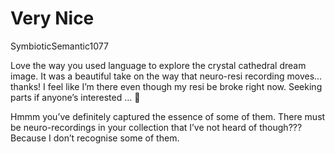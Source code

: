 # Very Nice

SymbioticSemantic1077 

Love the way you used language to explore the crystal cathedral dream image. It was a beautiful take on the way that neuro-resi recording moves… thanks! I feel like I’m there even though my resi be broke right now. Seeking parts if anyone’s interested … 🤭

Hmmm you’ve definitely captured the essence of some of them. There must be neuro-recordings in your collection that I’ve not heard of though??? Because I don’t recognise some of them.
